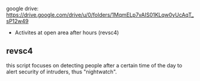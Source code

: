 google drive: https://drive.google.com/drive/u/0/folders/1MqmELp7vAIS01KLqw0yUcAqT_sP12w49

- Activites at open area after hours (revsc4)


revsc4
------------
this script focuses on detecting people after a certain time of the
day to alert security of intruders, thus "nightwatch".
